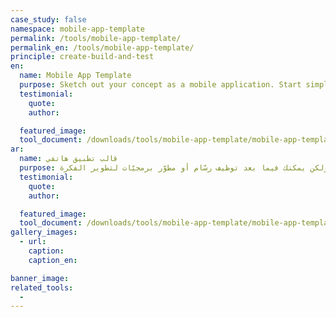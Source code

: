 ```yaml
---
case_study: false
namespace: mobile-app-template
permalink: /tools/mobile-app-template/
permalink_en: /tools/mobile-app-template/
principle: create-build-and-test
en:
  name: Mobile App Template
  purpose: Sketch out your concept as a mobile application. Start simple, but later on you could involve a designer or developer.
  testimonial:
    quote:
    author:

  featured_image:
  tool_document: /downloads/tools/mobile-app-template/mobile-app-template-en.pdf
ar:
  name: قالب تطبيق هاتفي
  purpose: خطّط المفهوم الخاص بك على شكل تطبيق هاتفي. ابدأ بشكل مبسّط، ولكن يمكنك فيما بعد توظيف رسّام أو مطوّر برمجيّات لتطوير الفكرة.
  testimonial:
    quote:
    author:

  featured_image:
  tool_document: /downloads/tools/mobile-app-template/mobile-app-template-ar.pdf
gallery_images:
  - url:
    caption:
    caption_en:

banner_image:
related_tools:
  -
---
```

